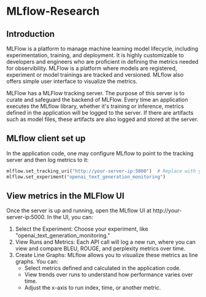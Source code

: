 # MLflow-Research
## Introduction 

MLFlow is a platform to manage machine learning model lifecycle, including experimentation, training, and deployment. It is highly customizable 
to developers and engineers who are proficient in defining the metrics needed for observibility. MLFlow is a platform where models are registered,
experiment or model trainings are tracked and versioned. MLflow also offers simple user interface to visualize the metrics. 

MLFlow has a MLFlow tracking server. The purpose of this server is to curate and safeguard the backend of MLFlow. Every time an application
executes the MLflow library, whether it's training or inference, metrics defined in the application will be logged to the server. If there are artifacts
such as model files, these artifacts are also logged and stored at the server.

## MLflow client set up
In the application code, one may configure MLflow to point to the tracking server and then log metrics to it:

```python
mlflow.set_tracking_uri("http://your-server-ip:5000")  # Replace with your server IP
mlflow.set_experiment("openai_text_generation_monitoring")

```

## View metrics in the MLFlow UI
Once the server is up and running, open the MLflow UI at http://your-server-ip:5000. In the UI, you can:

1. Select the Experiment: Choose your experiment, like "openai_text_generation_monitoring."
2. View Runs and Metrics: Each API call will log a new run, where you can view and compare BLEU, ROUGE, and perplexity metrics over time.
3. Create Line Graphs: MLflow allows you to visualize these metrics as line graphs. You can:
    * Select metrics defined and calculated in the application code.
    * View trends over runs to understand how performance varies over time.
    * Adjust the x-axis to run index, time, or another metric.